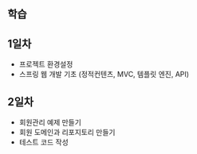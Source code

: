## 학습


## 1일차
- 프로젝트 환경설정
- 스프링 웹 개발 기초 (정적컨텐츠, MVC, 템플릿 엔진, API)

## 2일차

- 회원관리 예제 만들기
- 회원 도메인과 리포지토리 만들기
- 테스트 코드 작성
